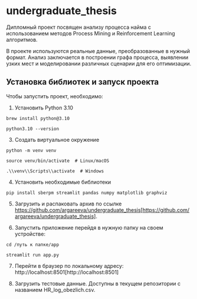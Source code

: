 # undergraduate_thesis

Дипломный проект посвящен анализу процесса найма с использованием методов Process Mining и Reinforcement Learning алгоритмов. 

В проекте используются реальные данные, преобразованные в нужный формат. Анализ заключается в построении графа процесса, выявлении узких мест и моделировании различных сценарии для его оптимизации.

## Установка библиотек и запуск проекта

Чтобы запустить проект, необходимо:

1. Установить Python 3.10

`brew install python@3.10`

`python3.10 --version`

3. Создать виртуальное окружение

`python -m venv venv`

`source venv/bin/activate  # Linux/macOS`

`.\\venv\\Scripts\\activate  # Windows`

4. Установить необходимые библиотеки

`pip install sberpm streamlit pandas numpy matplotlib graphviz`

5. Загрузить и распаковать архив по ссылке https://github.com/argareeva/undergraduate_thesis[https://github.com/argareeva/undergraduate_thesis].

6. Запустить приложение перейдя в нужную папку на своем устройстве:

`cd /путь к папке/app`

`streamlit run app.py`

7. Перейти в браузер по локальному адресу: http://localhost:8501[http://localhost:8501]

8. Загрузить тестовые данные. Доступны в текущем репозитории с названием HR_log_obezlich.csv.
